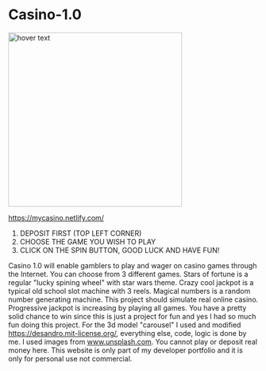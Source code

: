 # Casino-1.0

<p align="left">
  <img src="https://mywebkc.com/wp-content/uploads/2015/11/casino.jpg" width="350" title="hover text">
  
</p>

https://mycasino.netlify.com/

1. DEPOSIT FIRST (TOP LEFT CORNER)
2. CHOOSE THE GAME YOU WISH TO PLAY
3. CLICK ON THE SPIN BUTTON, GOOD LUCK AND HAVE FUN!

Casino 1.0  will enable gamblers to play and wager on casino games through the Internet. You can choose from 3 different games. Stars of fortune is a regular "lucky spining wheel" with star wars theme. Crazy cool jackpot is a typical old school slot machine with 3 reels. Magical numbers is a random number generating machine. This project should simulate real online casino. Progressive jackpot is increasing by playing all games. You have a pretty solid chance to win since this is just a project for fun and yes I had so much fun doing this project. For the 3d model "carousel" I used and modified https://desandro.mit-license.org/, everything else, code, logic is done by me. I used images from www.unsplash.com. You cannot play or deposit real money here. This website is only part of my developer portfolio and it is only for personal use not commercial.

